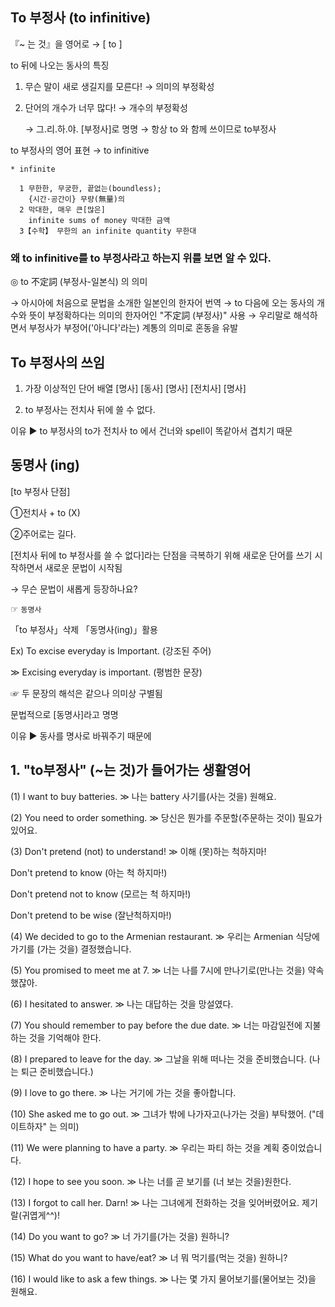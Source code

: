 ﻿## To 부정사 (to infinitive)
『~ 는 것』을 영어로 →  [ to ]

to 뒤에 나오는 동사의 특징

1. 무슨 말이 새로 생길지를 모른다! → 의미의 부정확성
2. 단어의 개수가 너무 많다!        → 개수의 부정확성 

   → 그.리.하.야. [부정사]로 명명
   → 항상 to 와 함께 쓰이므로 to부정사

to 부정사의 영어 표현 → to infinitive

    * infinite

      1 무한한, 무궁한, 끝없는(boundless);
        {시간·공간이} 무량(無量)의
      2 막대한, 매우 큰[많은]
        infinite sums of money 막대한 금액
      3【수학】 무한의 an infinite quantity 무한대


### 왜 to infinitive를 to 부정사라고 하는지 위를 보면 알 수 있다. 


◎ to 不定詞 (부정사-일본식) 의 의미 

   → 아시아에 처음으로 문법을 소개한 일본인의 한자어 번역
   → to 다음에 오는 동사의 개수와 뜻이 부정확하다는 의미의 
      한자어인  "不定詞 (부정사)" 사용
   → 우리말로 해석하면서 부정사가 부정어('아니다'라는) 계통의 의미로 혼동을 유발

## To 부정사의 쓰임
1. 가장 이상적인 단어 배열
 [명사]   [동사]   [명사]   [전치사]   [명사]

2. to 부정사는 전치사 뒤에 쓸 수 없다.

이유 ▶ to 부정사의 to가 전치사 to 에서 건너와 spell이 똑같아서 
         겹치기 때문
         
## 동명사 (ing)
[to 부정사 단점]

①전치사 + to (X)

②주어로는 길다.

[전치사 뒤에 to 부정사를 쓸 수 없다]라는 단점을 극복하기 위해 새로운 단어를 쓰기 
시작하면서 새로운 문법이 시작됨 

 → 무슨 문법이 새롭게 등장하나요?
 
 ☞ `동명사`
	 
「to 부정사」삭제 「동명사(ing)」활용

Ex) To excise everyday is Important. (강조된 주어)
 
≫ Excising everyday is important. (평범한 문장)
 
☞ 두 문장의 해석은 같으나 의미상 구별됨
  
문법적으로 [동명사]라고 명명

이유 ▶ 동사를 명사로 바꿔주기 때문에


## 1. "to부정사" (~는 것)가 들어가는 생활영어 

(1) I want to buy batteries. ≫ 나는 battery 사기를(사는 것을) 원해요. 

(2) You need to order something. ≫ 당신은 뭔가를 주문할(주문하는 것이) 필요가 있어요. 

(3) 
Don't pretend (not) to understand! ≫ 이해 (못)하는 척하지마! 

Don't pretend to know (아는 척 하지마!)
    
Don't pretend not to know (모르는 척 하지마!) 
    
Don't pretend to be wise (잘난척하지마!) 

(4) We decided to go to the Armenian restaurant. 
≫ 우리는 Armenian 식당에 가기를 (가는 것을) 결정했습니다. 

(5) You promised to meet me at 7. 
≫ 너는 나를 7시에 만나기로(만나는 것을) 약속했잖아. 

(6) I hesitated to answer. 
≫ 나는 대답하는 것을 망설였다. 

(7) You should remember to pay before the due date. 
≫ 너는 마감일전에 지불하는 것을 기억해야 한다. 

(8) I prepared to leave for the day. 
≫ 그날을 위해 떠나는 것을 준비했습니다. (나는 퇴근 준비했습니다.) 

(9) I love to go there. ≫ 나는 거기에 가는 것을 좋아합니다. 

(10) She asked me to go out. ≫ 그녀가 밖에 나가자고(나가는 것을) 부탁했어. 
("데이트하자" 는 의미)

(11) We were planning to have a party. ≫ 우리는 파티 하는 것을 계획 중이었습니다. 

(12) I hope to see you soon. ≫ 나는 너를 곧 보기를 (너 보는 것을)원한다. 

(13) I forgot to call her. Darn!
≫ 나는 그녀에게 전화하는 것을 잊어버렸어요. 제기랄(귀엽게^^)!

(14) Do you want to go?
≫ 너 가기를(가는 것을) 원하니? 	

(15) What do you want to have/eat? ≫ 너 뭐 먹기를(먹는 것을) 원하니? 

(16) I would like to ask a few things. 
≫ 나는 몇 가지 물어보기를(물어보는 것)을 원해요. 



